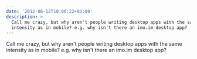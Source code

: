 ```yaml
---
date: '2012-06-12T10:06:22+01:00'
description: >-
  Call me crazy, but why aren't people writing desktop apps with the same
  intensity as in mobile? e.g. why isn't there an imo.im desktop app?
---
```

Call me crazy, but why aren't people writing desktop apps with the same intensity as in mobile? e.g. why isn't there an imo.im desktop app?
